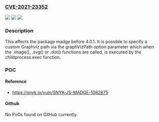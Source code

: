 ### [CVE-2021-23352](https://cve.mitre.org/cgi-bin/cvename.cgi?name=CVE-2021-23352)
![](https://img.shields.io/static/v1?label=Product&message=madge&color=blue)
![](https://img.shields.io/static/v1?label=Version&message=%3C%204.0.1%20&color=brighgreen)
![](https://img.shields.io/static/v1?label=Vulnerability&message=Command%20Injection&color=brighgreen)

### Description

This affects the package madge before 4.0.1. It is possible to specify a custom Graphviz path via the graphVizPath option parameter which when the .image(), .svg() or .dot() functions are called, is executed by the childprocess.exec function.

### POC

#### Reference
- https://snyk.io/vuln/SNYK-JS-MADGE-1082875

#### Github
No PoCs found on GitHub currently.

